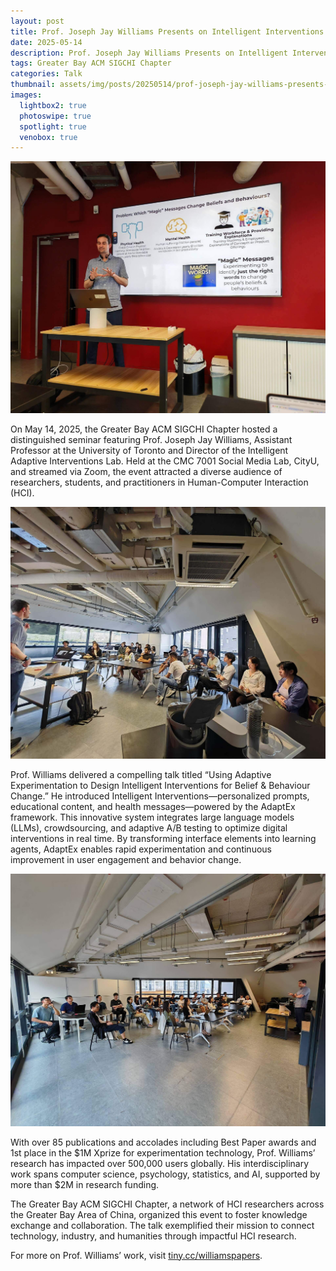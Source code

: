 ```yaml
---
layout: post
title: Prof. Joseph Jay Williams Presents on Intelligent Interventions for Behavior Change 
date: 2025-05-14
description: Prof. Joseph Jay Williams Presents on Intelligent Interventions for Behavior Change
tags: Greater Bay ACM SIGCHI Chapter
categories: Talk
thumbnail: assets/img/posts/20250514/prof-joseph-jay-williams-presents-on-intelligent-interventions-for-behavior-change.jpg
images:
  lightbox2: true
  photoswipe: true
  spotlight: true
  venobox: true
---
```


<div class="post_img">
  <img src="/assets/img/posts/20250514/prof-joseph-jay-williams-presents-on-intelligent-interventions-for-behavior-change.jpg" alt="" />
</div>

On May 14, 2025, the Greater Bay ACM SIGCHI Chapter hosted a distinguished seminar featuring Prof. Joseph Jay Williams, Assistant Professor at the University of Toronto and Director of the Intelligent Adaptive Interventions Lab. Held at the CMC 7001 Social Media Lab, CityU, and streamed via Zoom, the event attracted a diverse audience of researchers, students, and practitioners in Human-Computer Interaction (HCI).

<div class="post_img">
  <img src="/assets/img/posts/20250514/WeChatImage_20250514154222.jpg" alt="" />
</div>

Prof. Williams delivered a compelling talk titled “Using Adaptive Experimentation to Design Intelligent Interventions for Belief & Behaviour Change.” He introduced Intelligent Interventions—personalized prompts, educational content, and health messages—powered by the AdaptEx framework. This innovative system integrates large language models (LLMs), crowdsourcing, and adaptive A/B testing to optimize digital interventions in real time. By transforming interface elements into learning agents, AdaptEx enables rapid experimentation and continuous improvement in user engagement and behavior change.

<div class="post_img">
  <img src="/assets/img/posts/20250514/WeChatImage_20250514151409.jpg" alt="" />
</div>

With over 85 publications and accolades including Best Paper awards and 1st place in the $1M Xprize for experimentation technology, Prof. Williams’ research has impacted over 500,000 users globally. His interdisciplinary work spans computer science, psychology, statistics, and AI, supported by more than $2M in research funding.

The Greater Bay ACM SIGCHI Chapter, a network of HCI researchers across the Greater Bay Area of China, organized this event to foster knowledge exchange and collaboration. The talk exemplified their mission to connect technology, industry, and humanities through impactful HCI research.

For more on Prof. Williams’ work, visit [tiny.cc/williamspapers](tiny.cc/williamspapers).
